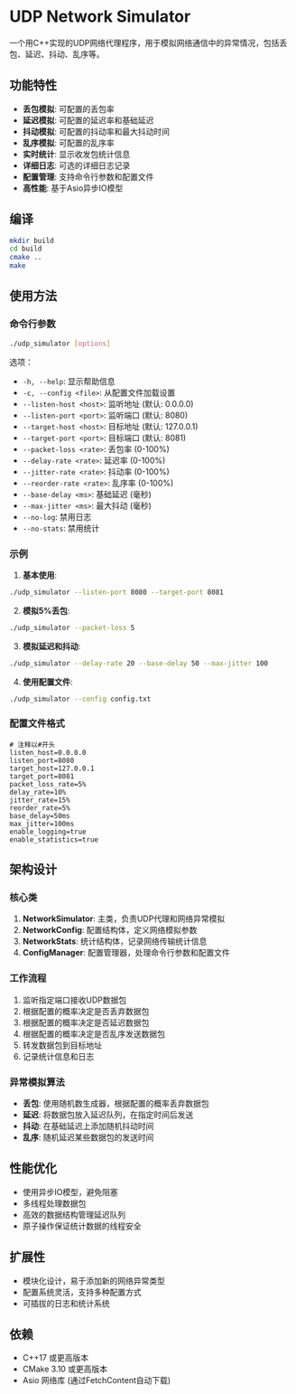 # UDP Network Simulator

一个用C++实现的UDP网络代理程序，用于模拟网络通信中的异常情况，包括丢包、延迟、抖动、乱序等。

## 功能特性

- **丢包模拟**: 可配置的丢包率
- **延迟模拟**: 可配置的延迟率和基础延迟
- **抖动模拟**: 可配置的抖动率和最大抖动时间
- **乱序模拟**: 可配置的乱序率
- **实时统计**: 显示收发包统计信息
- **详细日志**: 可选的详细日志记录
- **配置管理**: 支持命令行参数和配置文件
- **高性能**: 基于Asio异步IO模型

## 编译

```bash
mkdir build
cd build
cmake ..
make
```

## 使用方法

### 命令行参数

```bash
./udp_simulator [options]
```

选项：
- `-h, --help`: 显示帮助信息
- `-c, --config <file>`: 从配置文件加载设置
- `--listen-host <host>`: 监听地址 (默认: 0.0.0.0)
- `--listen-port <port>`: 监听端口 (默认: 8080)
- `--target-host <host>`: 目标地址 (默认: 127.0.0.1)
- `--target-port <port>`: 目标端口 (默认: 8081)
- `--packet-loss <rate>`: 丢包率 (0-100%)
- `--delay-rate <rate>`: 延迟率 (0-100%)
- `--jitter-rate <rate>`: 抖动率 (0-100%)
- `--reorder-rate <rate>`: 乱序率 (0-100%)
- `--base-delay <ms>`: 基础延迟 (毫秒)
- `--max-jitter <ms>`: 最大抖动 (毫秒)
- `--no-log`: 禁用日志
- `--no-stats`: 禁用统计

### 示例

1. **基本使用**:
```bash
./udp_simulator --listen-port 8080 --target-port 8081
```

2. **模拟5%丢包**:
```bash
./udp_simulator --packet-loss 5
```

3. **模拟延迟和抖动**:
```bash
./udp_simulator --delay-rate 20 --base-delay 50 --max-jitter 100
```

4. **使用配置文件**:
```bash
./udp_simulator --config config.txt
```

### 配置文件格式

```
# 注释以#开头
listen_host=0.0.0.0
listen_port=8080
target_host=127.0.0.1
target_port=8081
packet_loss_rate=5%
delay_rate=10%
jitter_rate=15%
reorder_rate=5%
base_delay=50ms
max_jitter=100ms
enable_logging=true
enable_statistics=true
```

## 架构设计

### 核心类

1. **NetworkSimulator**: 主类，负责UDP代理和网络异常模拟
2. **NetworkConfig**: 配置结构体，定义网络模拟参数
3. **NetworkStats**: 统计结构体，记录网络传输统计信息
4. **ConfigManager**: 配置管理器，处理命令行参数和配置文件

### 工作流程

1. 监听指定端口接收UDP数据包
2. 根据配置的概率决定是否丢弃数据包
3. 根据配置的概率决定是否延迟数据包
4. 根据配置的概率决定是否乱序发送数据包
5. 转发数据包到目标地址
6. 记录统计信息和日志

### 异常模拟算法

- **丢包**: 使用随机数生成器，根据配置的概率丢弃数据包
- **延迟**: 将数据包放入延迟队列，在指定时间后发送
- **抖动**: 在基础延迟上添加随机抖动时间
- **乱序**: 随机延迟某些数据包的发送时间

## 性能优化

- 使用异步IO模型，避免阻塞
- 多线程处理数据包
- 高效的数据结构管理延迟队列
- 原子操作保证统计数据的线程安全

## 扩展性

- 模块化设计，易于添加新的网络异常类型
- 配置系统灵活，支持多种配置方式
- 可插拔的日志和统计系统

## 依赖

- C++17 或更高版本
- CMake 3.10 或更高版本
- Asio 网络库 (通过FetchContent自动下载)
